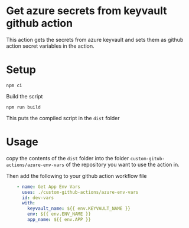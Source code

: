 # Get azure secrets from keyvault github action

This action gets the secrets from azure keyvault and sets them as github action secret variables in the action.

# Setup

```
npm ci
```

Build the script
```
npm run build
```

This puts the compiled script in the `dist` folder

# Usage

copy the contents of the `dist` folder into the folder `custom-gitub-actions/azure-env-vars` of the repository you want to use the action in.

Then add the following to your github action workflow file

```yaml
    - name: Get App Env Vars
      uses: ./custom-github-actions/azure-env-vars
      id: dev-vars
      with:
        keyvault_name: ${{ env.KEYVAULT_NAME }}	  	
        env: ${{ env.ENV_NAME }}
        app_name: ${{ env.APP }}
```



